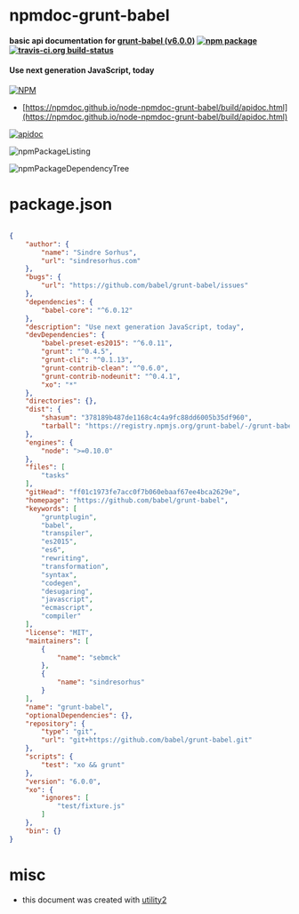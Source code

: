 # npmdoc-grunt-babel

#### basic api documentation for  [grunt-babel (v6.0.0)](https://github.com/babel/grunt-babel)  [![npm package](https://img.shields.io/npm/v/npmdoc-grunt-babel.svg?style=flat-square)](https://www.npmjs.org/package/npmdoc-grunt-babel) [![travis-ci.org build-status](https://api.travis-ci.org/npmdoc/node-npmdoc-grunt-babel.svg)](https://travis-ci.org/npmdoc/node-npmdoc-grunt-babel)

#### Use next generation JavaScript, today

[![NPM](https://nodei.co/npm/grunt-babel.png?downloads=true&downloadRank=true&stars=true)](https://www.npmjs.com/package/grunt-babel)

- [https://npmdoc.github.io/node-npmdoc-grunt-babel/build/apidoc.html](https://npmdoc.github.io/node-npmdoc-grunt-babel/build/apidoc.html)

[![apidoc](https://npmdoc.github.io/node-npmdoc-grunt-babel/build/screenCapture.buildCi.browser.%252Ftmp%252Fbuild%252Fapidoc.html.png)](https://npmdoc.github.io/node-npmdoc-grunt-babel/build/apidoc.html)

![npmPackageListing](https://npmdoc.github.io/node-npmdoc-grunt-babel/build/screenCapture.npmPackageListing.svg)

![npmPackageDependencyTree](https://npmdoc.github.io/node-npmdoc-grunt-babel/build/screenCapture.npmPackageDependencyTree.svg)



# package.json

```json

{
    "author": {
        "name": "Sindre Sorhus",
        "url": "sindresorhus.com"
    },
    "bugs": {
        "url": "https://github.com/babel/grunt-babel/issues"
    },
    "dependencies": {
        "babel-core": "^6.0.12"
    },
    "description": "Use next generation JavaScript, today",
    "devDependencies": {
        "babel-preset-es2015": "^6.0.11",
        "grunt": "^0.4.5",
        "grunt-cli": "^0.1.13",
        "grunt-contrib-clean": "^0.6.0",
        "grunt-contrib-nodeunit": "^0.4.1",
        "xo": "*"
    },
    "directories": {},
    "dist": {
        "shasum": "378189b487de1168c4c4a9fc88dd6005b35df960",
        "tarball": "https://registry.npmjs.org/grunt-babel/-/grunt-babel-6.0.0.tgz"
    },
    "engines": {
        "node": ">=0.10.0"
    },
    "files": [
        "tasks"
    ],
    "gitHead": "ff01c1973fe7acc0f7b060ebaaf67ee4bca2629e",
    "homepage": "https://github.com/babel/grunt-babel",
    "keywords": [
        "gruntplugin",
        "babel",
        "transpiler",
        "es2015",
        "es6",
        "rewriting",
        "transformation",
        "syntax",
        "codegen",
        "desugaring",
        "javascript",
        "ecmascript",
        "compiler"
    ],
    "license": "MIT",
    "maintainers": [
        {
            "name": "sebmck"
        },
        {
            "name": "sindresorhus"
        }
    ],
    "name": "grunt-babel",
    "optionalDependencies": {},
    "repository": {
        "type": "git",
        "url": "git+https://github.com/babel/grunt-babel.git"
    },
    "scripts": {
        "test": "xo && grunt"
    },
    "version": "6.0.0",
    "xo": {
        "ignores": [
            "test/fixture.js"
        ]
    },
    "bin": {}
}
```



# misc
- this document was created with [utility2](https://github.com/kaizhu256/node-utility2)
